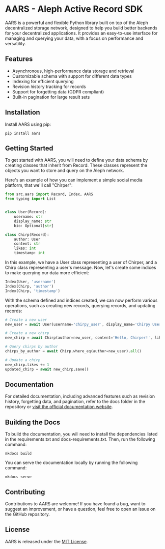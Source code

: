 # AARS - Aleph Active Record SDK
AARS is a powerful and flexible Python library built on top of the Aleph decentralized storage network, designed to help you build better backends for your decentralized applications. It provides an easy-to-use interface for managing and querying your data, with a focus on performance and versatility.

## Features
- Asynchronous, high-performance data storage and retrieval
- Customizable schema with support for different data types
- Indexing for efficient querying
- Revision history tracking for records
- Support for forgetting data (GDPR compliant)
- Built-in pagination for large result sets

## Installation
Install AARS using pip:

```shell
pip install aars
```

## Getting Started
To get started with AARS, you will need to define your data schema by creating classes that inherit from Record. These classes represent the objects you want to store and query on the Aleph network.

Here's an example of how you can implement a simple social media platform, that we'll call "Chirper":

```python
from src.aars import Record, Index, AARS
from typing import List


class User(Record):
    username: str
    display_name: str
    bio: Optional[str]

class Chirp(Record):
    author: User
    content: str
    likes: int
    timestamp: int
```
In this example, we have a User class representing a user of Chirper, and a Chirp class representing a user's message. Now, let's create some indices to make querying our data more efficient:

```python
Index(User, 'username')
Index(Chirp, 'author')
Index(Chirp, 'timestamp')
```
With the schema defined and indices created, we can now perform various operations, such as creating new records, querying records, and updating records:

```python
# Create a new user
new_user = await User(username='chirpy_user', display_name='Chirpy User', bio='I love chirping!').save()

# Create a new chirp
new_chirp = await Chirp(author=new_user, content='Hello, Chirper!', likes=0, timestamp=int(time.time())).save()

# Query chirps by author
chirps_by_author = await Chirp.where_eq(author=new_user).all()

# Update a chirp
new_chirp.likes += 1
updated_chirp = await new_chirp.save()
```

## Documentation
For detailed documentation, including advanced features such as revision history, forgetting data, and pagination,
refer to the docs folder in the repository or [visit the official documentation website](https://aleph-im.github.io/active-record-sdk/).

## Building the Docs
To build the documentation, you will need to install the dependencies listed in the requirements.txt and docs-requirements.txt. Then, run the following command:

```shell
mkdocs build
```

You can serve the documentation locally by running the following command:

```shell
mkdocs serve
```

## Contributing
Contributions to AARS are welcome! If you have found a bug, want to suggest an improvement, or have a question, feel free to open an issue on the GitHub repository.

## License
AARS is released under the [MIT License](https://github.com/aleph-im/active-record-sdk/blob/main/LICENSE).
